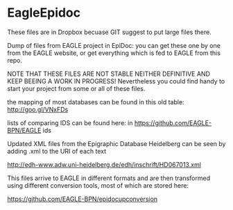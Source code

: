 EagleEpidoc
===========
These files are in Dropbox becuase GIT suggest to put large files there.

Dump of files from EAGLE project in EpiDoc: you can get these one by one from the EAGLE website, or get everything which is fed to EAGLE from this repo.

NOTE THAT THESE FILES ARE NOT STABLE NEITHER DEFINITIVE AND KEEP BEEING A WORK IN PROGRESS!
Nevertheless you could find handy to start your project from some or all of these files.

the mapping of most databases can be found in this old table: http://goo.gl/VNxFDs

lists of comparing IDS can be found here: in https://github.com/EAGLE-BPN/EAGLE ids

Updated XML files from the Epigraphic Database Heidelberg can be seen by adding .xml to the URI of each text

http://edh-www.adw.uni-heidelberg.de/edh/inschrift/HD067013.xml

This files arrive to EAGLE in different formats and are then transformed using different conversion tools, most of which are stored here:

https://github.com/EAGLE-BPN/epidocupconversion



